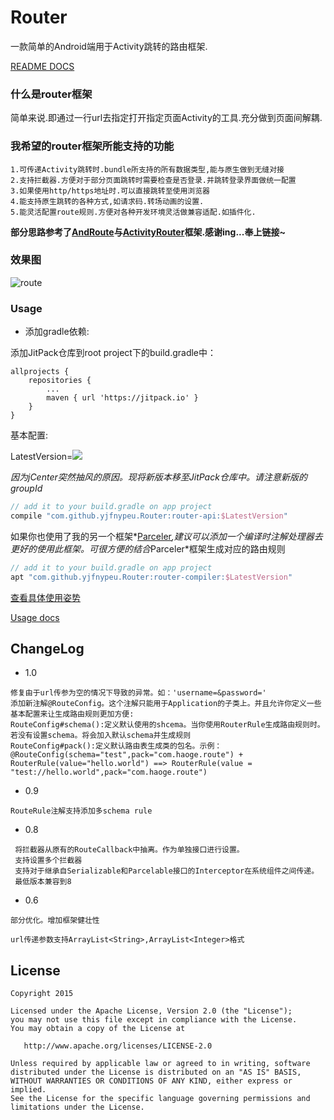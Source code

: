 # Router 
一款简单的Android端用于Activity跳转的路由框架.

[README DOCS](./README.md)

### 什么是router框架
简单来说.即通过一行url去指定打开指定页面Activity的工具.充分做到页面间解耦.

### 我希望的router框架所能支持的功能

```
1.可传递Activity跳转时.bundle所支持的所有数据类型,能与原生做到无缝对接
2.支持拦截器.方便对于部分页面跳转时需要检查是否登录.并跳转登录界面做统一配置
3.如果使用http/https地址时.可以直接跳转至使用浏览器
4.能支持原生跳转的各种方式,如请求码.转场动画的设置.
5.能灵活配置route规则.方便对各种开发环境灵活做兼容适配.如插件化.
```

**部分思路参考了[AndRoute](https://github.com/campusappcn/AndRouter)与[ActivityRouter](https://github.com/mzule/ActivityRouter)框架.感谢ing...奉上链接~**

### 效果图

![route](./pics/route.gif)

### Usage

- 添加gradle依赖:

添加JitPack仓库到root project下的build.gradle中：

```
allprojects {
    repositories {
        ...
        maven { url 'https://jitpack.io' }
    }
}
```

基本配置:

LatestVersion=[![](https://jitpack.io/v/yjfnypeu/Router.svg)](https://jitpack.io/#yjfnypeu/Router)

*因为jCenter突然抽风的原因。现将新版本移至JitPack仓库中。请注意新版的groupId*

```Groovy
// add it to your build.gradle on app project
compile "com.github.yjfnypeu.Router:router-api:$LatestVersion"
```

如果你也使用了我的另一个框架*[Parceler](https://github.com/yjfnypeu/Parceler)*,建议可以添加一个编译时注解处理器去更好的使用此框架。可很方便的结合*Parceler*框架生成对应的路由规则
```Groovy
// add it to your build.gradle on app project
apt "com.github.yjfnypeu.Router:router-compiler:$LatestVersion"
```

[查看具体使用姿势](./Usage.md)

[Usage docs](./Usage-en.md)

## ChangeLog

- 1.0
```
修复由于url传参为空的情况下导致的异常。如：'username=&password='
添加新注解@RouteConfig。这个注解只能用于Application的子类上。并且允许你定义一些基本配置来让生成路由规则更加方便:
RouteConfig#schema():定义默认使用的shcema。当你使用RouterRule生成路由规则时。若没有设置schema。将会加入默认schema并生成规则
RouteConfig#pack():定义默认路由表生成类的包名。示例：
@RouteConfig(schema="test",pack="com.haoge.route") + RouterRule(value="hello.world") ==> RouterRule(value = "test://hello.world",pack="com.haoge.route")
```

- 0.9

```
RouteRule注解支持添加多schema rule
```

- 0.8

```
 将拦截器从原有的RouteCallback中抽离。作为单独接口进行设置。
 支持设置多个拦截器
 支持对于继承自Serializable和Parcelable接口的Interceptor在系统组件之间传递。
 最低版本兼容到8
```

- 0.6

```
部分优化。增加框架健壮性

url传递参数支持ArrayList<String>,ArrayList<Integer>格式
```

## License
```
Copyright 2015 

Licensed under the Apache License, Version 2.0 (the "License");
you may not use this file except in compliance with the License.
You may obtain a copy of the License at

   http://www.apache.org/licenses/LICENSE-2.0

Unless required by applicable law or agreed to in writing, software
distributed under the License is distributed on an "AS IS" BASIS,
WITHOUT WARRANTIES OR CONDITIONS OF ANY KIND, either express or implied.
See the License for the specific language governing permissions and
limitations under the License.
```
